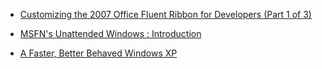
- [Customizing the 2007 Office Fluent Ribbon for Developers (Part 1 of 3)](/2007/08/customizing-the-2007-office-fluent-ribbon-for-developers-part-1-of-3/)

- [MSFN&#39;s Unattended Windows : Introduction](/2006/01/msfn-s-unattended-windows-introduction/)

- [A Faster, Better Behaved Windows XP](/2004/11/a-faster-better-behaved-windows-xp/)
